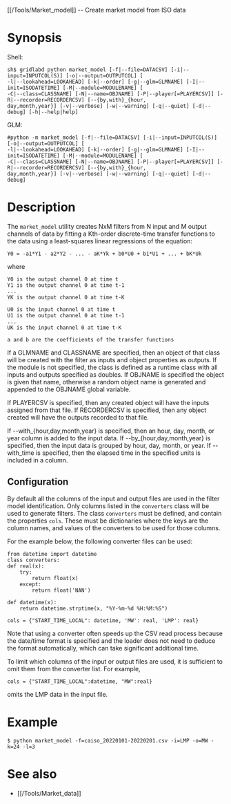 [[/Tools/Market_model]] -- Create market model from ISO data

# Synopsis

Shell:

    sh$ gridlabd python market_model [-f|--file=DATACSV] [-i|--input=INPUTCOL(S)] [-o|--output=OUTPUTCOL] [
    -l|--lookahead=LOOKAHEAD] [-k|--order] [-g|--glm=GLMNAME] [-I|--init=ISODATETIME] [-M|--module=MODULENAME] [
    -C|--class=CLASSNAME] [-N|--name=OBJNAME] [-P|--player[=PLAYERCSV]] [-R|--recorder=RECORDERCSV] [--{by,with}_{hour,
    day,month,year}] [-v|--verbose] [-w|--warning] [-q|--quiet] [-d|--debug] [-h|--help|help]

GLM:

    #python -m market_model [-f|--file=DATACSV] [-i|--input=INPUTCOL(S)] [-o|--output=OUTPUTCOL] [
    -l|--lookahead=LOOKAHEAD] [-k|--order] [-g|--glm=GLMNAME] [-I|--init=ISODATETIME] [-M|--module=MODULENAME] [
    -C|--class=CLASSNAME] [-N|--name=OBJNAME] [-P|--player[=PLAYERCSV]] [-R|--recorder=RECORDERCSV] [--{by,with}_{hour,
    day,month,year}] [-v|--verbose] [-w|--warning] [-q|--quiet] [-d|--debug]


# Description

The `market_model` utility creates NxM filters from N input and M output
channels of data by fitting a Kth-order discrete-time transfer functions to
the data using a least-squares linear regressions of the equation:

    Y0 = -a1*Y1 - a2*Y2 - ... - aK*Yk + b0*U0 + b1*U1 + ... + bK*Uk

where

    Y0 is the output channel 0 at time t
    Y1 is the output channel 0 at time t-1
    ...
    YK is the output channel 0 at time t-K

    U0 is the input channel 0 at time t
    U1 is the output channel 0 at time t-1
    ...
    UK is the input channel 0 at time t-K

    a and b are the coefficients of the transfer functions

If a GLMNAME and CLASSNAME are specified, then an object of that class will be
created with the filter as inputs and object properties as outputs.  If the
module is not specified, the class is defined as a runtime class with all
inputs and outputs specified as doubles.  If OBJNAME is specified the object is 
given that name, otherwise a random object name is generated and appended to the 
OBJNAME global variable.

If PLAYERCSV is specified, then any created object will have the inputs 
assigned from that file.  If RECORDERCSV is specified, then any object created will
have the outputs recorded to that file.

If --with_{hour,day,month,year} is specified, then an hour, day, month, or
year column is added to the input data.  If --by_{hour,day,month,year} is
specified, then the input data is grouped by hour, day, month, or year. If
--with_time is specified, then the elapsed time in the specified units is
included in a column.

## Configuration

By default all the columns of the input and output files are used in the
filter model identification.  Only columns listed in the `converters` class will be used to generate filters.
The class `converters` must be defined, and contain the properties `cols`.  These must be
dictionaries where the keys are the column names, and values of the
converters to be used for those columns.  

For the example below, the following converter files can be used:

    from datetime import datetime
    class converters:
    def real(x):
        try:
            return float(x)
        except:
            return float('NAN')

    def datetime(x):
        return datetime.strptime(x, "%Y-%m-%d %H:%M:%S")

    cols = {"START_TIME_LOCAL": datetime, 'MW': real, 'LMP': real}

Note that using a converter often speeds up the CSV read process because the
date/time format is specified and the loader does not need to deduce the
format automatically, which can take significant additional time.

To limit which columns of the input or output files are used, it is sufficient
to omit them from the converter list.  For example, 

    cols = {"START_TIME_LOCAL":datetime, "MW":real}

omits the LMP data in the input file.

# Example

    $ python market_model -f=caiso_20220101-20220201.csv -i=LMP -o=MW -k=24 -l=3

# See also

* [[/Tools/Market_data]]
